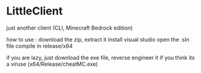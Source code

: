 # LittleClient
just another client (CLI, Minecraft Bedrock edition)

how to use :
download the zip,
extract it
install visual studio
open the .sln file
compile in release/x64

if you are lazy, just download the exe file, reverse engineer it if you think its a viruse
(x64/Release/cheatMC.exe)
